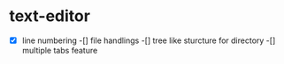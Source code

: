 # text-editor

-[X] line numbering
-[] file handlings
-[] tree like sturcture for directory 
-[] multiple tabs feature
